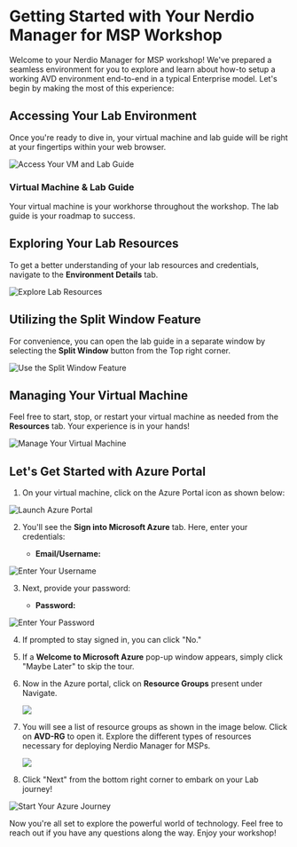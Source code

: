 # Getting Started with Your Nerdio Manager for MSP Workshop
 
Welcome to your Nerdio Manager for MSP workshop! We've prepared a seamless environment for you to explore and learn about how-to setup a working AVD environment end-to-end in a typical Enterprise model. Let's begin by making the most of this experience:
 
## Accessing Your Lab Environment
 
Once you're ready to dive in, your virtual machine and lab guide will be right at your fingertips within your web browser.
 
![Access Your VM and Lab Guide](media/labguide-1.png)

### Virtual Machine & Lab Guide
 
Your virtual machine is your workhorse throughout the workshop. The lab guide is your roadmap to success.
 
## Exploring Your Lab Resources
 
To get a better understanding of your lab resources and credentials, navigate to the **Environment Details** tab.
 
![Explore Lab Resources](media/env-1.png)
 
## Utilizing the Split Window Feature
 
For convenience, you can open the lab guide in a separate window by selecting the **Split Window** button from the Top right corner.
 
![Use the Split Window Feature](media/spl.png)
 
## Managing Your Virtual Machine
 
Feel free to start, stop, or restart your virtual machine as needed from the **Resources** tab. Your experience is in your hands!
 
![Manage Your Virtual Machine](media/res.png)
 
## Let's Get Started with Azure Portal
 
1. On your virtual machine, click on the Azure Portal icon as shown below:
 
![Launch Azure Portal](media/sc900-image(1).png)

 
2. You'll see the **Sign into Microsoft Azure** tab. Here, enter your credentials:
 
   - **Email/Username:** <inject key="AzureAdUserEmail"></inject>
 
![Enter Your Username](media/sc900-image-1.png)
 
3. Next, provide your password:
 
   - **Password:** <inject key="AzureAdUserPassword"></inject>
 
![Enter Your Password](media/sc900-image-2.png)
 
4. If prompted to stay signed in, you can click "No."
 
5. If a **Welcome to Microsoft Azure** pop-up window appears, simply click "Maybe Later" to skip the tour.
 
6. Now in the Azure portal, click on **Resource Groups** present under Navigate.

   ![](media/gs9.png)

7. You will see a list of resource groups as shown in the image below. Click on **AVD-RG** to open it. Explore the different types of resources necessary for deploying Nerdio Manager for MSPs.

   ![](media/nm6.png)
   
8. Click "Next" from the bottom right corner to embark on your Lab journey!
 
![Start Your Azure Journey](media/sc900-image(3).png)

Now you're all set to explore the powerful world of technology. Feel free to reach out if you have any questions along the way. Enjoy your workshop!
